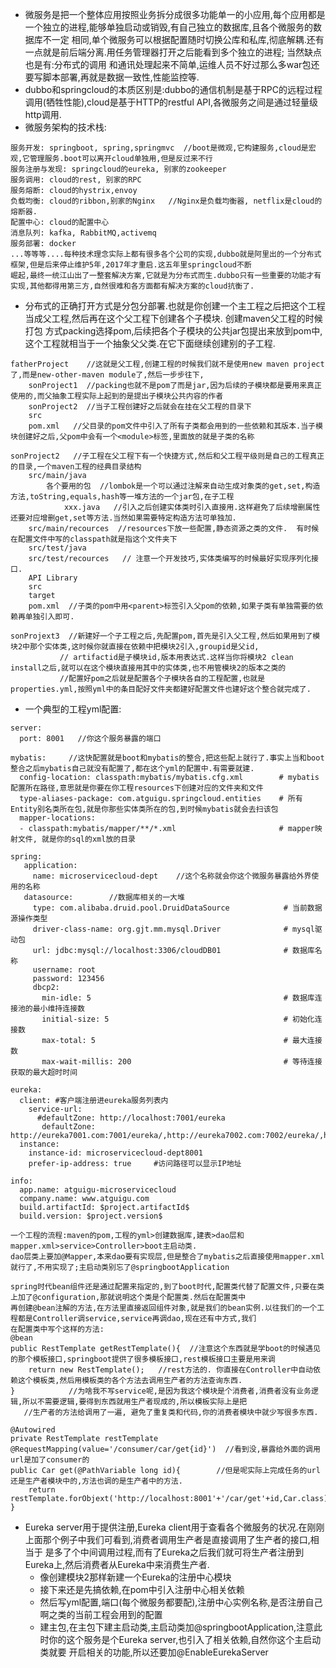 * 微服务是把一个整体应用按照业务拆分成很多功能单一的小应用,每个应用都是一个独立的进程,能够单独启动或销毁,有自己独立的数据库,且各个微服务的数据库不一定
相同,单个微服务可以根据配置随时切换公库和私库,彻底解耦.还有一点就是前后端分离.用任务管理器打开之后能看到多个独立的进程; 当然缺点也是有:分布式的调用
和通讯处理起来不简单,运维人员不好过那么多war包还要写脚本部署,再就是数据一致性,性能监控等.
* dubbo和springcloud的本质区别是:dubbo的通信机制是基于RPC的远程过程调用(牺牲性能),cloud是基于HTTP的restful API,各微服务之间是通过轻量级http调用.
* 微服务架构的技术栈:
```
服务开发: springboot, spring,springmvc  //boot是微观,它构建服务,cloud是宏观,它管理服务.boot可以离开cloud单独用,但是反过来不行
服务注册与发现: springcloud的eureka, 别家的zookeeper
服务调用: cloud的rest, 别家的RPC
服务熔断: cloud的hystrix,envoy
负载均衡: cloud的ribbon,别家的Nginx   //Nginx是负载均衡器, netflix是cloud的熔断器.
配置中心: cloud的配置中心
消息队列: kafka, RabbitMQ,activemq 
服务部署: docker              
...等等等....每种技术理念实际上都有很多各个公司的实现,dubbo就是阿里出的一个分布式框架,但是后来停止维护5年,2017年才重启.这五年里springcloud不断
崛起,最终一统江山出了一整套解决方案,它就是为分布式而生.dubbo只有一些重要的功能才有实现,其他都得用第三方,自然很难和各方面都有解决方案的cloud抗衡了.
```
* 分布式的正确打开方式是分包分部署.也就是你创建一个主工程之后把这个工程当成父工程,然后再在这个父工程下创建各个子模块. 创建maven父工程的时候打包
方式packing选择pom,后续把各个子模块的公共jar包提出来放到pom中,这个工程就相当于一个抽象父父类.在它下面继续创建别的子工程.
```
fatherProject    //这就是父工程,创建工程的时候我们就不是使用new maven project了,而是new-other-maven module了,然后一步步往下,
    sonProject1  //packing也就不是pom了而是jar,因为后续的子模块都是要用来真正使用的,而父抽象工程实际上起到的是提出子模块公共内容的作者
    sonProject2  //当子工程创建好之后就会在挂在父工程的目录下
    src        
    pom.xml   //父目录的pom文件中引入了所有子类都会用到的一些依赖和其版本.当子模块创建好之后,父pom中会有一个<module>标签,里面放的就是子类的名称
    
sonProject2   //子工程在父工程下有一个快捷方式,然后和父工程平级则是自己的工程真正的目录,一个maven工程的经典目录结构
    src/main/java
        各个要用的包  //lombok是一个可以通过注解来自动生成对象类的get,set,构造方法,toString,equals,hash等一堆方法的一个jar包,在子工程
            xxx.java   //引入之后创建实体类时引入直接用.这样避免了后续增删属性还要对应增删get,set等方法.当然如果需要特定构造方法可单独加.
    src/main/recources  //resources下放一些配置,静态资源之类的文件.  有时候在配置文件中写的classpath就是指这个文件夹下
    src/test/java
    src/test/recources   // 注意一个开发技巧,实体类编写的时候最好实现序列化接口.
    API Library
    src
    target
    pom.xml  //子类的pom中用<parent>标签引入父pom的依赖,如果子类有单独需要的依赖再单独引入即可.
    
sonProjext3  //新建好一个子工程之后,先配置pom,首先是引入父工程,然后如果用到了模块2中那个实体类,这时候你就直接在依赖中把模块2引入,groupid是父id,
           // artifactid是子模块id,版本用表达式.这样当你将模块2 clean install之后,就可以在这个模块直接用其中的实体类,也不用管模块2的版本之类的
           //配置好pom之后就是配置各个子模块各自的工程配置,也就是properties.yml,按照yml中的条目配好文件夹都建好配置文件也建好这个整合就完成了.
```
* 一个典型的工程yml配置:
```
server:
  port: 8001   //你这个服务暴露的端口
  
mybatis:     //这快配置就是boot和mybatis的整合,把这些配上就行了.事实上当和boot整合之后mybatis自己就没有配置了,都在这个yml的配置中.有需要就建.
  config-location: classpath:mybatis/mybatis.cfg.xml        # mybatis配置所在路径,意思就是你要在你工程resources下创建对应的文件夹和文件
  type-aliases-package: com.atguigu.springcloud.entities    # 所有Entity别名类所在包,就是你那些实体类所在的包,到时候mybatis就会去扫该包
  mapper-locations:
  - classpath:mybatis/mapper/**/*.xml                       # mapper映射文件, 就是你的sql的xml放的目录
    
spring:
   application:
     name: microservicecloud-dept    //这个名称就会你这个微服务暴露给外界使用的名称
   datasource:        //数据库相关的一大堆
     type: com.alibaba.druid.pool.DruidDataSource            # 当前数据源操作类型
     driver-class-name: org.gjt.mm.mysql.Driver              # mysql驱动包
     url: jdbc:mysql://localhost:3306/cloudDB01              # 数据库名称
     username: root
     password: 123456
     dbcp2:
       min-idle: 5                                           # 数据库连接池的最小维持连接数
       initial-size: 5                                       # 初始化连接数
       max-total: 5                                          # 最大连接数
       max-wait-millis: 200                                  # 等待连接获取的最大超时时间
      
eureka:
  client: #客户端注册进eureka服务列表内
    service-url: 
      #defaultZone: http://localhost:7001/eureka
       defaultZone: http://eureka7001.com:7001/eureka/,http://eureka7002.com:7002/eureka/,http://eureka7003.com:7003/eureka/      
  instance:
    instance-id: microservicecloud-dept8001
    prefer-ip-address: true     #访问路径可以显示IP地址     
 
info: 
  app.name: atguigu-microservicecloud
  company.name: www.atguigu.com
  build.artifactId: $project.artifactId$
  build.version: $project.version$
  
一个工程的流程:maven的pom,工程的yml>创建数据库,建表>dao层和mapper.xml>service>Controller>boot主启动类.
dao层类上要加@Mapper,本来dao要有实现层,但是整合了mybatis之后直接使用mapper.xml就行了,不用实现了;主启动类别忘了@springbootApplication

spring时代bean组件还是通过配置来指定的,到了boot时代,配置类代替了配置文件,只要在类上加了@configuration,那就说明这个类是个配置类.然后在配置类中
再创建@bean注解的方法,在方法里直接返回组件对象,就是我们的bean实例.以往我们的一个工程都是Controller调service,service再调dao,现在还有中方式,我们
在配置类中写个这样的方法:
@bean                        
public RestTemplate getRestTemplate(){  //注意这个东西就是学boot的时候遇见的那个模板接口,springboot提供了很多模板接口,rest模板接口主要是用来调
    return new RestTemplate();   //rest方法的. 你直接在Controller中自动依赖这个模板类,然后用模板类的各个方法去调用生产者的方法查询东西.
}            //为啥我不写service呢,是因为我这个模块是个消费者,消费者没有业务逻辑,所以不需要逻辑,要得到东西就用生产者现成的,所以模板实际上是把
   //生产者的方法给调用了一遍, 避免了重复类和代码,你的消费者模块中就少写很多东西.

@Autowired
private RestTemplate restTemplate
@RequestMapping(value='/consumer/car/get{id}')  //看到没,暴露给外面的调用url是加了consumer的
public Car get(@PathVariable long id){        //但是呢实际上完成任务的url还是生产者模块中的,方法也调的是生产者中的方法.
    return restTemplate.forObjext('http://localhost:8001'+'/car/get'+id,Car.class)
}
```
* Eureka server用于提供注册,Eureka client用于查看各个微服务的状况.在刚刚上面那个例子中我们可看到,消费者调用生产者是直接调用了生产者的接口,相当于
是多了个中间调用过程,而有了Eureka之后我们就可将生产者注册到Eureka上,然后消费者从Eureka中来消费生产者.
  - 像创建模块2那样新建一个Eureka的注册中心模块
  - 接下来还是先搞依赖,在pom中引入注册中心相关依赖
  - 然后写yml配置,端口(每个微服务都要配),注册中心实例名称,是否注册自己啊之类的当前工程会用到的配置
  - 建主包,在主包下建主启动类,主启动类加@springbootApplication,注意此时你的这个服务是个Eureka server,也引入了相关依赖,自然你这个主启动类就要
  开启相关的功能,所以还要加@EnableEurekaServer


